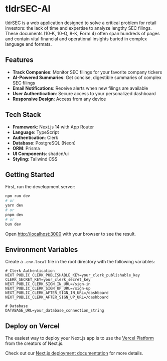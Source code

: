# tldrSEC-AI

tldrSEC is a web application designed to solve a critical problem for retail investors: the lack of time and expertise to analyze lengthy SEC filings. These documents (10-K, 10-Q, 8-K, Form 4) often span hundreds of pages and contain vital financial and operational insights buried in complex language and formats.

## Features

- **Track Companies**: Monitor SEC filings for your favorite company tickers
- **AI-Powered Summaries**: Get concise, digestible summaries of complex SEC filings
- **Email Notifications**: Receive alerts when new filings are available
- **User Authentication**: Secure access to your personalized dashboard
- **Responsive Design**: Access from any device

## Tech Stack

- **Framework**: Next.js 14 with App Router
- **Language**: TypeScript
- **Authentication**: Clerk
- **Database**: PostgreSQL (Neon)
- **ORM**: Prisma
- **UI Components**: shadcn/ui
- **Styling**: Tailwind CSS

## Getting Started

First, run the development server:

```bash
npm run dev
# or
yarn dev
# or
pnpm dev
# or
bun dev
```

Open [http://localhost:3000](http://localhost:3000) with your browser to see the result.

## Environment Variables

Create a `.env.local` file in the root directory with the following variables:

```
# Clerk Authentication
NEXT_PUBLIC_CLERK_PUBLISHABLE_KEY=your_clerk_publishable_key
CLERK_SECRET_KEY=your_clerk_secret_key
NEXT_PUBLIC_CLERK_SIGN_IN_URL=/sign-in
NEXT_PUBLIC_CLERK_SIGN_UP_URL=/sign-up
NEXT_PUBLIC_CLERK_AFTER_SIGN_IN_URL=/dashboard
NEXT_PUBLIC_CLERK_AFTER_SIGN_UP_URL=/dashboard

# Database
DATABASE_URL=your_database_connection_string
```

## Deploy on Vercel

The easiest way to deploy your Next.js app is to use the [Vercel Platform](https://vercel.com/new?utm_medium=default-template&filter=next.js&utm_source=create-next-app&utm_campaign=create-next-app-readme) from the creators of Next.js.

Check out our [Next.js deployment documentation](https://nextjs.org/docs/app/building-your-application/deploying) for more details.
